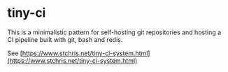 # tiny-ci

This is a minimalistic pattern for self-hosting git repositories and hosting a CI pipeline built with git, bash and redis.

See [https://www.stchris.net/tiny-ci-system.html](https://www.stchris.net/tiny-ci-system.html)

